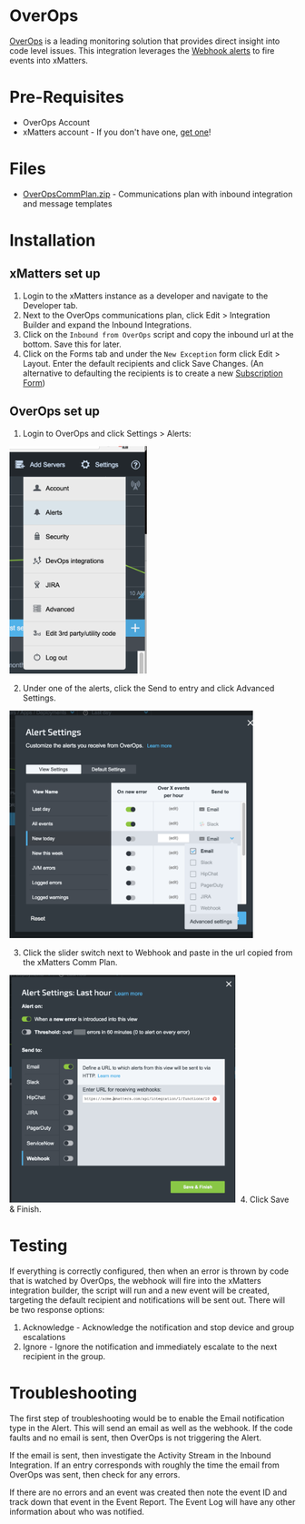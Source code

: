 # OverOps
[OverOps](https://www.overops.com/) is a leading monitoring solution that provides direct insight into code level issues. This integration leverages the [Webhook alerts](https://support.overops.com/hc/en-us/articles/115000468747-Outgoing-Webhook-Integration) to fire events into xMatters. 

# Pre-Requisites
* OverOps Account 
* xMatters account - If you don't have one, [get one](https://www.xmatters.com)!

# Files
* [OverOpsCommPlan.zip](OverOpsCommPlan.zip) - Communications plan with inbound integration and message templates

# Installation

## xMatters set up
1. Login to the xMatters instance as a developer and navigate to the Developer tab. 
2. Next to the OverOps communications plan, click Edit > Integration Builder and expand the Inbound Integrations.
3. Click on the `Inbound from OverOps` script and copy the inbound url at the bottom. Save this for later. 
4. Click on the Forms tab and under the `New Exception` form click Edit > Layout. Enter the default recipients and click Save Changes. (An alternative to defaulting the recipients is to create a new [Subscription Form](https://help.xmatters.com/OnDemand/xmodwelcome/communicationplanbuilder/subscriptionforms.htm?cshid=SubscriptionFormListPlace))

## OverOps set up
1. Login to OverOps and click Settings > Alerts:

<kbd>
   <img src="media/OverOps_Alerts.png"  height="400">
</kbd>

2. Under one of the alerts, click the Send to entry and click Advanced Settings. 

<kbd>
   <img src="media/OverOps_Adv.png"  height="400">
</kbd>


3. Click the slider switch next to Webhook and paste in the url copied from the xMatters Comm Plan. 

<kbd>
	<img src="media/OverOps_Adv_Settings.png" height="400">
</kbd>
4. Click Save & Finish. 
   
# Testing
If everything is correctly configured, then when an error is thrown by code that is watched by OverOps, the webhook will fire into the xMatters integration builder, the script will run and a new event will be created, targeting the default recipient and notifications will be sent out. 
There will be two response options:
1. Acknowledge - Acknowledge the notification and stop device and group escalations
2. Ignore - Ignore the notification and immediately escalate to the next recipient in the group. 

# Troubleshooting
The first step of troubleshooting would be to enable the Email notification type in the Alert. This will send an email as well as the webhook. If the code faults and no email is sent, then OverOps is not triggering the Alert. 

If the email is sent, then investigate the Activity Stream in the Inbound Integration. If an entry corresponds with roughly the time the email from OverOps was sent, then check for any errors. 

If there are no errors and an event was created then note the event ID and track down that event in the Event Report. The Event Log will have any other information about who was notified. 

